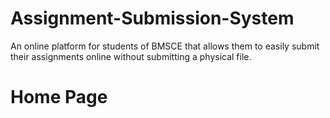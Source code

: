 # Assignment-Submission-System
An online platform for students of BMSCE that allows them to easily submit their assignments online without submitting a physical file.
# Home Page
